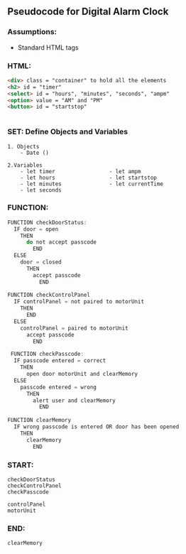 ## Pseudocode for Digital Alarm Clock 

### Assumptions:
  - Standard HTML tags

### HTML:
``` html
<div> class = "container" to hold all the elements
<h2> id = "timer" 
<select> id = "hours", "minutes", "seconds", "ampm"
<option> value = "AM" and "PM"  
<button> id = "startstop"
  
```

### SET: Define Objects and Variables
```
1. Objects
    - Date ()

2.Variables
    - let timer                 - let ampm
    - let hours                 - let startstop
    - let minutes               - let currentTime
    - let seconds

```


### FUNCTION:
 
```js
FUNCTION checkDoorStatus:
  IF door = open
    THEN
      do not accept passcode
        END
  ELSE 
    door = closed
      THEN
        accept passcode
          END
        
FUNCTION checkControlPanel
  IF controlPanel = not paired to motorUnit
    THEN
      END
  ELSE 
    controlPanel = paired to motorUnit
      accept passcode
        END

 FUNCTION checkPasscode:
  IF passcode entered = correct
    THEN
      open door motorUnit and clearMemory     
  ELSE 
    passcode entered = wrong  
      THEN
        alert user and clearMemory
          END
          
FUNCTION clearMemory
  IF wrong passcode is entered OR door has been opened
    THEN
      clearMemory
        END

 ```
 
 
 ### START:
 ```
 checkDoorStatus
 checkControlPanel
 checkPasscode
 
 controlPanel
 motorUnit
 ```
 
 
 ### END:
 ```
 clearMemory
 ```

